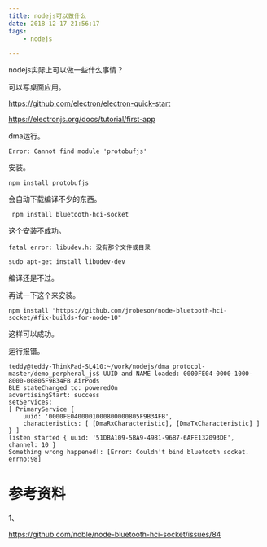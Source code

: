 ```yaml
---
title: nodejs可以做什么
date: 2018-12-17 21:56:17
tags:
	- nodejs

---
```




nodejs实际上可以做一些什么事情？



可以写桌面应用。

https://github.com/electron/electron-quick-start

https://electronjs.org/docs/tutorial/first-app



dma运行。

```
Error: Cannot find module 'protobufjs'
```

安装。

```
npm install protobufjs
```

会自动下载编译不少的东西。

```
 npm install bluetooth-hci-socket
```

这个安装不成功。

```
fatal error: libudev.h: 没有那个文件或目录
```

```
sudo apt-get install libudev-dev
```

编译还是不过。

再试一下这个来安装。

```
npm install "https://github.com/jrobeson/node-bluetooth-hci-socket/#fix-builds-for-node-10"
```

这样可以成功。

运行报错。

```
teddy@teddy-ThinkPad-SL410:~/work/nodejs/dma_protocol-master/demo_perpheral_js$ UUID and NAME loaded: 0000FE04-0000-1000-8000-00805F9B34FB AirPods
BLE stateChanged to: poweredOn
advertisingStart: success
setServices:
[ PrimaryService {
    uuid: '0000FE0400001000800000805F9B34FB',
    characteristics: [ [DmaRxCharacteristic], [DmaTxCharacteristic] ] } ]
listen started { uuid: '51DBA109-5BA9-4981-96B7-6AFE132093DE', channel: 10 }
Something wrong happened!: [Error: Couldn't bind bluetooth socket. errno:98]
```



# 参考资料

1、

https://github.com/noble/node-bluetooth-hci-socket/issues/84